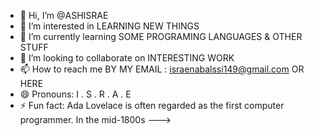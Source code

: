 - 👋 Hi, I’m @ASHISRAE
- 👀 I’m interested in LEARNING NEW THINGS
- 🌱 I’m currently learning SOME PROGRAMING LANGUAGES & OTHER STUFF
- 💞️ I’m looking to collaborate on INTERESTING WORK
- 📫 How to reach me BY MY EMAIL : israenabalssi149@gmail.com  OR HERE 
- 😄 Pronouns: I . S . R . A . E
- ⚡ Fun fact: Ada Lovelace is often regarded as the first computer programmer. In the mid-1800s
--->
